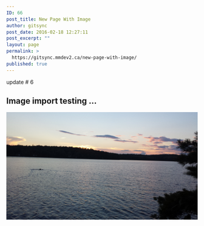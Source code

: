 ```yaml
---
ID: 66
post_title: New Page With Image
author: gitsync
post_date: 2016-02-18 12:27:11
post_excerpt: ""
layout: page
permalink: >
  https://gitsync.mmdev2.ca/new-page-with-image/
published: true
---
```

update # 6

## Image import testing ...

![alt text][1]

 [1]: /assets/images/new-image-1.jpg "New Image"